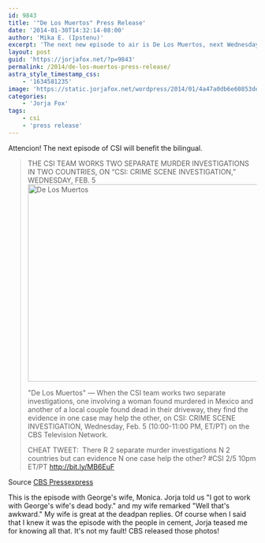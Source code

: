 ```yaml
---
id: 9843
title: '"De Los Muertos" Press Release'
date: '2014-01-30T14:32:14-08:00'
author: 'Mika E. (Ipstenu)'
excerpt: 'The next new episode to air is De Los Muertos, next Wednesday!'
layout: post
guid: 'https://jorjafox.net/?p=9843'
permalink: /2014/de-los-muertos-press-release/
astra_style_timestamp_css:
    - '1634581235'
image: 'https://static.jorjafox.net/wordpress/2014/01/4a47a0db6e60853dedfcfdf08a5ca2491.png'
categories:
    - 'Jorja Fox'
tags:
    - csi
    - 'press release'
---
```


Attencion! The next episode of CSI will benefit the bilingual.
<blockquote>THE CSI TEAM WORKS TWO SEPARATE MURDER INVESTIGATIONS IN TWO COUNTRIES, ON “CSI: CRIME SCENE INVESTIGATION,” WEDNESDAY, FEB. 5

<img class="aligncenter size-full wp-image-9844" alt="De Los Muertos" src="//static.jorjafox.net/wordpress/2014/01/4a47a0db6e60853dedfcfdf08a5ca2491.png" width="600" height="400" />

"De Los Muertos" — When the CSI team works two separate investigations, one involving a woman found murdered in Mexico and another of a local couple found dead in their driveway, they find the evidence in one case may help the other, on CSI: CRIME SCENE INVESTIGATION, Wednesday, Feb. 5 (10:00-11:00 PM, ET/PT) on the CBS Television Network.

CHEAT TWEET:  There R 2 separate murder investigations N 2 countries but can evidence N one case help the other? #CSI 2/5 10pm ET/PT http://bit.ly/MB6EuF</blockquote>
Source <a href="http://www.cbspressexpress.com/cbs-entertainment/releases/view?id=38006">CBS Pressexpress</a>

This is the episode with George's wife, Monica. Jorja told us "I got to work with George's wife's dead body." and my wife remarked "Well that's awkward." My wife is great at the deadpan replies. Of course when I said that I knew it was the episode with the people in cement, Jorja teased me for knowing all that. It's not my fault! CBS released those photos!
